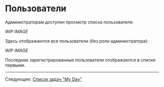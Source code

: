# Пользователи

Администраторам доступен просмотр списка пользователя:

*WIP IMAGE*

Здесь отображаются все пользователи (без роли администратора):

*WIP IMAGE*

Последние зарегистрированные пользователи отображаются в списке первыми.

---

Следующее: [Список задач "My Day"](../13-day-tasks/README.md)
